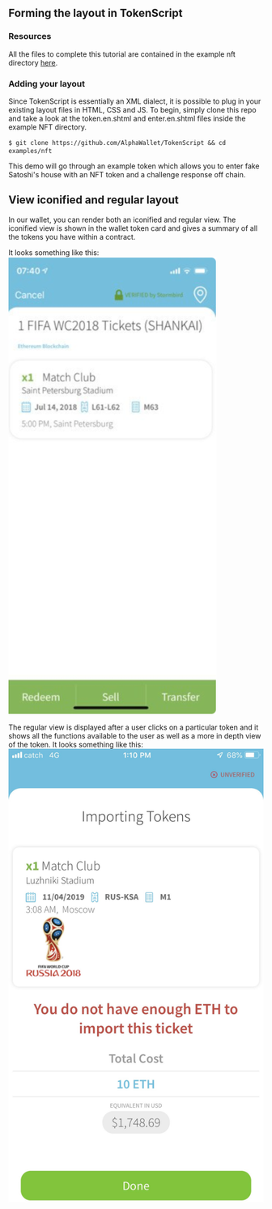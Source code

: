 ## Forming the layout in TokenScript

### Resources
All the files to complete this tutorial are contained in the example nft directory [here](https://github.com/AlphaWallet/TokenScript/examples/nft). 

### Adding your layout
Since TokenScript is essentially an XML dialect, it is possible to plug in your existing layout files in HTML, CSS and JS. To begin, simply clone this repo and take a look at the token.en.shtml and enter.en.shtml files inside the example NFT directory. 

    $ git clone https://github.com/AlphaWallet/TokenScript && cd examples/nft 

This demo will go through an example token which allows you to enter fake Satoshi's house with an NFT token and a challenge response off chain.  

## View iconified and regular layout
In our wallet, you can render both an iconified and regular view. The iconified view is shown
in the wallet token card and gives a summary of all the tokens you have within a contract.

It looks something like this: [<img src="https://github.com/AlphaWallet/TokenScript/blob/master/doc/img/iconified-view.jpeg">](https://github.com/AlphaWallet/TokenScript/blob/master/doc/img/iconified-view.jpeg)



The regular view is displayed after a user clicks on a particular token and it shows all the 
functions available to the user as well as a more in depth view of the token. It looks something like this: [<img src="https://github.com/AlphaWallet/TokenScript/blob/master/doc/img/regular-view.jpeg">](https://github.com/AlphaWallet/TokenScript/blob/master/doc/img/regular-view.jpeg)